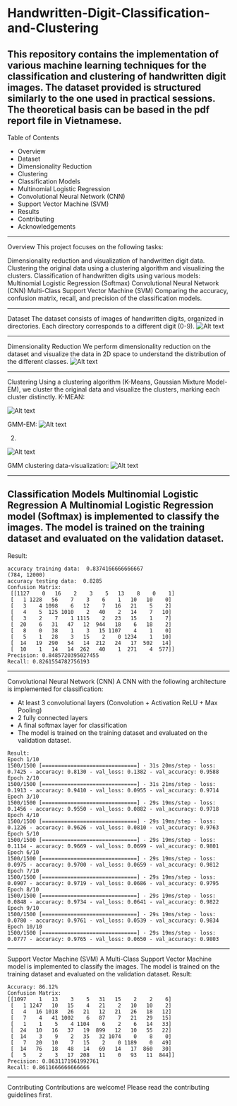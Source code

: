 # Handwritten-Digit-Classification-and-Clustering
This repository contains the implementation of various machine learning techniques for the classification and clustering of handwritten digit images. The dataset provided is structured similarly to the one used in practical sessions.
The theoretical basis can be based in the pdf report file in Vietnamese.
-----------------------------------------------------------------------------------------------------------------------------------------------------------------------------------------------------------------------
Table of Contents
- Overview
- Dataset
- Dimensionality Reduction
- Clustering
- Classification Models
- Multinomial Logistic Regression
- Convolutional Neural Network (CNN)
- Support Vector Machine (SVM)
- Results
- Contributing
- Acknowledgements

-----------------------------------------------------------------------------------------------------------------------------------------------------------------------------------------------------------------------

Overview
This project focuses on the following tasks:

Dimensionality reduction and visualization of handwritten digit data.
Clustering the original data using a clustering algorithm and visualizing the clusters.
Classification of handwritten digits using various models:
Multinomial Logistic Regression (Softmax)
Convolutional Neural Network (CNN)
Multi-Class Support Vector Machine (SVM)
Comparing the accuracy, confusion matrix, recall, and precision of the classification models.

-----------------------------------------------------------------------------------------------------------------------------------------------------------------------------------------------------------------------
Dataset
The dataset consists of images of handwritten digits, organized in directories. Each directory corresponds to a different digit (0-9).
![Alt text](https://github.com/LanaDuDay/Handwritten-Digit-Classification-and-Clustering/blob/main/Images/Samples%20of%20MNIST%20data.png)


-----------------------------------------------------------------------------------------------------------------------------------------------------------------------------------------------------------------------

Dimensionality Reduction
We perform dimensionality reduction on the dataset and visualize the data in 2D space to understand the distribution of the different classes.
![Alt text](https://github.com/LanaDuDay/Handwritten-Digit-Classification-and-Clustering/blob/main/Images/PCA%20dimension%20reduction.png)


-----------------------------------------------------------------------------------------------------------------------------------------------------------------------------------------------------------------------

Clustering
Using a clustering algorithm (K-Means, Gaussian Mixture Model-EM), we cluster the original data and visualize the clusters, marking each cluster distinctly.
K-MEAN:

![Alt text](https://github.com/LanaDuDay/Handwritten-Digit-Classification-and-Clustering/blob/main/Images/Kmean%20Clustering.png)

GMM-EM:
![Alt text](https://github.com/LanaDuDay/Handwritten-Digit-Classification-and-Clustering/blob/main/Images/EM_table.png)

2.
![Alt text](https://github.com/LanaDuDay/Handwritten-Digit-Classification-and-Clustering/blob/main/Images/GMM%20clustering.png)

GMM clustering data-visualization:
![Alt text](https://github.com/LanaDuDay/Handwritten-Digit-Classification-and-Clustering/blob/main/Images/GMM_10iteration.png)




-----------------------------------------------------------------------------------------------------------------------------------------------------------------------------------------------------------------------
Classification Models
Multinomial Logistic Regression
A Multinomial Logistic Regression model (Softmax) is implemented to classify the images. The model is trained on the training dataset and evaluated on the validation dataset.
-----------------------------------------------------------------------------------------------------------------------------------------------------------------------------------------------------------------------
Result:
```
accuracy training data:  0.8374166666666667
(784, 12000)
accuracy testing data:  0.8285
Confusion Matrix:
 [[1127    0   16    2    3    5   13    8    0    1]
 [   1 1228   56    7    3    6    1   10   10    0]
 [   3    4 1098    6   12    7   16   21    5    2]
 [   4    5  125 1010    2   40    2   14    7   10]
 [   3    2    7    1 1115    2   23   15    1    7]
 [  20    6   31   47   12  944   18    6   18    2]
 [   8    0   38    1    3   15 1107    4    1    0]
 [   5    1   28    3   15    2    0 1234    1   10]
 [  14   19  290   54   14  212   24   17  502   14]
 [  10    1   14   14  262   40    1  271    4  577]]
Precision: 0.8485720395027455
Recall: 0.8261554782756193
```
-----------------------------------------------------------------------------------------------------------------------------------------------------------------------------------------------------------------------
Convolutional Neural Network (CNN)
A CNN with the following architecture is implemented for classification:

- At least 3 convolutional layers (Convolution + Activation ReLU + Max Pooling)
- 2 fully connected layers
- A final softmax layer for classification
- The model is trained on the training dataset and evaluated on the validation dataset.
```
Result:
Epoch 1/10
1500/1500 [==============================] - 31s 20ms/step - loss: 0.7425 - accuracy: 0.8130 - val_loss: 0.1382 - val_accuracy: 0.9588
Epoch 2/10
1500/1500 [==============================] - 31s 21ms/step - loss: 0.1913 - accuracy: 0.9410 - val_loss: 0.0955 - val_accuracy: 0.9714
Epoch 3/10
1500/1500 [==============================] - 29s 19ms/step - loss: 0.1456 - accuracy: 0.9550 - val_loss: 0.0882 - val_accuracy: 0.9718
Epoch 4/10
1500/1500 [==============================] - 29s 19ms/step - loss: 0.1226 - accuracy: 0.9626 - val_loss: 0.0810 - val_accuracy: 0.9763
Epoch 5/10
1500/1500 [==============================] - 29s 19ms/step - loss: 0.1114 - accuracy: 0.9669 - val_loss: 0.0699 - val_accuracy: 0.9801
Epoch 6/10
1500/1500 [==============================] - 29s 19ms/step - loss: 0.0975 - accuracy: 0.9700 - val_loss: 0.0659 - val_accuracy: 0.9812
Epoch 7/10
1500/1500 [==============================] - 29s 19ms/step - loss: 0.0907 - accuracy: 0.9719 - val_loss: 0.0686 - val_accuracy: 0.9795
Epoch 8/10
1500/1500 [==============================] - 29s 19ms/step - loss: 0.0848 - accuracy: 0.9734 - val_loss: 0.0641 - val_accuracy: 0.9822
Epoch 9/10
1500/1500 [==============================] - 29s 19ms/step - loss: 0.0780 - accuracy: 0.9761 - val_loss: 0.0539 - val_accuracy: 0.9834
Epoch 10/10
1500/1500 [==============================] - 29s 19ms/step - loss: 0.0777 - accuracy: 0.9765 - val_loss: 0.0650 - val_accuracy: 0.9803
```
-----------------------------------------------------------------------------------------------------------------------------------------------------------------------------------------------------------------------
Support Vector Machine (SVM)
A Multi-Class Support Vector Machine model is implemented to classify the images. The model is trained on the training dataset and evaluated on the validation dataset.
Result:
```
Accuracy: 86.12%
Confusion Matrix:
[[1097    1   13    3    5   31   15    2    2    6]
 [   1 1247   10   15    4   21    2   10   10    2]
 [   4   16 1018   26   21   12   21   26   18   12]
 [   7    4   41 1002    6   87    7   21   29   15]
 [   1    1    5    4 1104    6    2    6   14   33]
 [  24   10   16   37   19  899   12   10   55   22]
 [  14    3    9    2   35   32 1074    0    8    0]
 [   7   20   10    7   15    2    0 1189    0   49]
 [  14   76   18   48   14   69   14   17  860   30]
 [   5    2    3   17  208   11    0   93   11  844]]
Precision: 0.8631171961992761
Recall: 0.8611666666666666
```
-----------------------------------------------------------------------------------------------------------------------------------------------------------------------------------------------------------------------
Contributing
Contributions are welcome! Please read the contributing guidelines first.
